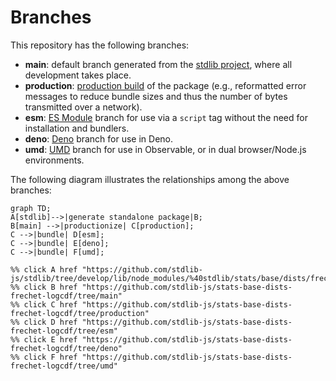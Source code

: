 <!--

@license Apache-2.0

Copyright (c) 2022 The Stdlib Authors.

Licensed under the Apache License, Version 2.0 (the "License");
you may not use this file except in compliance with the License.
You may obtain a copy of the License at

    http://www.apache.org/licenses/LICENSE-2.0

Unless required by applicable law or agreed to in writing, software
distributed under the License is distributed on an "AS IS" BASIS,
WITHOUT WARRANTIES OR CONDITIONS OF ANY KIND, either express or implied.
See the License for the specific language governing permissions and
limitations under the License.

-->

# Branches

This repository has the following branches:

-   **main**: default branch generated from the [stdlib project][stdlib-url], where all development takes place.
-   **production**: [production build][production-url] of the package (e.g., reformatted error messages to reduce bundle sizes and thus the number of bytes transmitted over a network).
-   **esm**: [ES Module][esm-url] branch for use via a `script` tag without the need for installation and bundlers.
-   **deno**: [Deno][deno-url] branch for use in Deno.
-   **umd**: [UMD][umd-url] branch for use in Observable, or in dual browser/Node.js environments.

The following diagram illustrates the relationships among the above branches:

```mermaid
graph TD;
A[stdlib]-->|generate standalone package|B;
B[main] -->|productionize| C[production];
C -->|bundle| D[esm];
C -->|bundle| E[deno];
C -->|bundle| F[umd];

%% click A href "https://github.com/stdlib-js/stdlib/tree/develop/lib/node_modules/%40stdlib/stats/base/dists/frechet/logcdf"
%% click B href "https://github.com/stdlib-js/stats-base-dists-frechet-logcdf/tree/main"
%% click C href "https://github.com/stdlib-js/stats-base-dists-frechet-logcdf/tree/production"
%% click D href "https://github.com/stdlib-js/stats-base-dists-frechet-logcdf/tree/esm"
%% click E href "https://github.com/stdlib-js/stats-base-dists-frechet-logcdf/tree/deno"
%% click F href "https://github.com/stdlib-js/stats-base-dists-frechet-logcdf/tree/umd"
```

[stdlib-url]: https://github.com/stdlib-js/stdlib/tree/develop/lib/node_modules/%40stdlib/stats/base/dists/frechet/logcdf
[production-url]: https://github.com/stdlib-js/stats-base-dists-frechet-logcdf/tree/production
[deno-url]: https://github.com/stdlib-js/stats-base-dists-frechet-logcdf/tree/deno
[umd-url]: https://github.com/stdlib-js/stats-base-dists-frechet-logcdf/tree/umd
[esm-url]: https://github.com/stdlib-js/stats-base-dists-frechet-logcdf/tree/esm